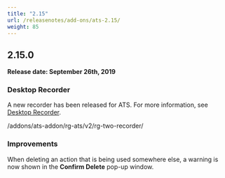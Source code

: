 ```yaml
---
title: "2.15"
url: /releasenotes/add-ons/ats-2.15/
weight: 85
---
```


## 2.15.0

**Release date: September 26th, 2019**

### Desktop Recorder

A new recorder has been released for ATS. For more information, see [Desktop Recorder](/addons/ats-addon/rg-two-recorder/).

/addons/ats-addon/rg-ats/v2/rg-two-recorder/


### Improvements

When deleting an action that is being used somewhere else, a warning is now shown in the **Confirm Delete** pop-up window.
